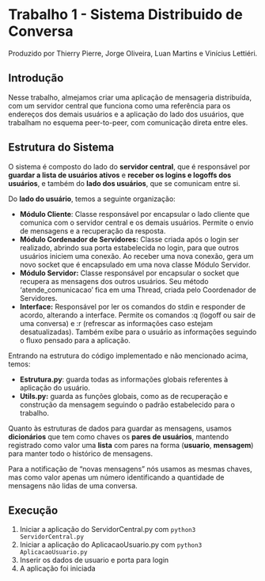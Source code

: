 # Trabalho 1 - Sistema Distribuido de Conversa

Produzido por Thierry Pierre, Jorge Oliveira, Luan Martins e Vinícius Lettiéri.

## Introdução

Nesse trabalho, almejamos criar uma aplicação de mensageria distribuída, com um servidor central que funciona como uma referência para os endereços dos demais usuários e a aplicação do lado dos usuários, que trabalham no esquema peer-to-peer, com comunicação direta entre eles.

## Estrutura do Sistema

O sistema é composto do lado do **servidor central**, que é responsável por **guardar a lista de usuários ativos** e **receber os logins e logoffs dos usuários**, e também do **lado dos usuários**, que se comunicam entre si.

Do **lado do usuário**, temos a seguinte organização:

- **Módulo Cliente**: Classe responsável por encapsular o lado cliente que comunica com o servidor central e os demais usuários. Permite o envio de mensagens e a recuperação da resposta.
- **Módulo Cordenador de Servidores:** Classe criada após o login ser realizado, abrindo sua porta estabelecida no login, para que outros usuários iniciem uma conexão. Ao receber uma nova conexão, gera um novo socket que é encapsulado em uma nova classe Módulo Servidor.
- **Módulo Servidor:** Classe responsável por encapsular o socket que recupera as mensagens dos outros usuários. Seu método ‘atende_comunicacao’ fica em uma Thread, criada pelo Coordenador de Servidores.
- **Interface:** Responsável por ler os comandos do stdin e responder de acordo, alterando a interface. Permite os comandos :q (logoff ou sair de uma conversa) e :r (refrescar as informações caso estejam desatualizadas). Também exibe para o usuário as informações seguindo o fluxo pensado para a aplicação.

Entrando na estrutura do código implementado e não mencionado acima, temos:

- **Estrutura.py**: guarda todas as informações globais referentes à aplicação do usuário.
- **Utils.py:** guarda as funções globais, como as de recuperação e construção da mensagem seguindo o padrão estabelecido para o trabalho.

Quanto às estruturas de dados para guardar as mensagens, usamos **dicionários** que tem como chaves os **pares de usuários**, mantendo registrado como valor uma **lista** com pares na forma (**usuario**, **mensagem**) para manter todo o histórico de mensagens. 

Para a notificação de “novas mensagens” nós usamos as mesmas chaves, mas como valor apenas um número identificando a quantidade de mensagens não lidas de uma conversa.

## Execução

1. Iniciar a aplicação do ServidorCentral.py com `python3 ServidorCentral.py`
2. Iniciar a aplicação do AplicacaoUsuario.py com `python3 AplicacaoUsuario.py`
3. Inserir os dados de usuario e porta para login
4. A aplicação foi iniciada